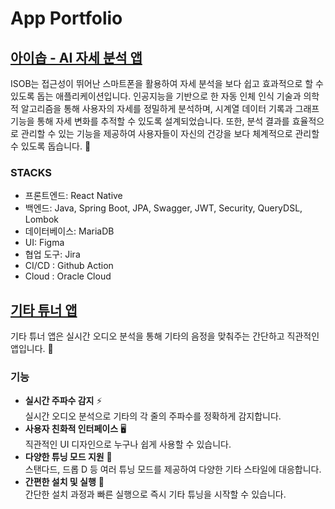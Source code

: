 # App Portfolio

## [아이솝 - AI 자세 분석 앱](https://github.com/kimyk0120/Introducing-ISOB)
ISOB는 접근성이 뛰어난 스마트폰을 활용하여 자세 분석을 보다 쉽고 효과적으로 할 수 있도록 돕는 애플리케이션입니다. 인공지능을 기반으로 한 자동 인체 인식 기술과 의학적 알고리즘을 통해 사용자의 자세를 정밀하게 분석하며, 시계열 데이터 기록과 그래프 기능을 통해 자세 변화를 추적할 수 있도록 설계되었습니다. 또한, 분석 결과를 효율적으로 관리할 수 있는 기능을 제공하여 사용자들이 자신의 건강을 보다 체계적으로 관리할 수 있도록 돕습니다. 🚀

### STACKS
- 프론트엔드: React Native
- 백엔드: Java, Spring Boot, JPA, Swagger, JWT, Security, QueryDSL, Lombok
- 데이터베이스: MariaDB
- UI: Figma
- 협업 도구: Jira
- CI/CD : Github Action
- Cloud : Oracle Cloud

## [기타 튜너 앱](https://github.com/kimyk0120/Guitar-Tuner-App)
기타 튜너 앱은 실시간 오디오 분석을 통해 기타의 음정을 맞춰주는 간단하고 직관적인 앱입니다. 🎸

### 기능
- **실시간 주파수 감지** ⚡  
  실시간 오디오 분석으로 기타의 각 줄의 주파수를 정확하게 감지합니다.
- **사용자 친화적 인터페이스** 🖥️  
  직관적인 UI 디자인으로 누구나 쉽게 사용할 수 있습니다.
- **다양한 튜닝 모드 지원** 🔄  
  스탠다드, 드롭 D 등 여러 튜닝 모드를 제공하여 다양한 기타 스타일에 대응합니다.
- **간편한 설치 및 실행** 📲  
  간단한 설치 과정과 빠른 실행으로 즉시 기타 튜닝을 시작할 수 있습니다.
